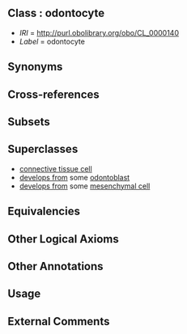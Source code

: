 
## Class : odontocyte

 * *IRI* = http://purl.obolibrary.org/obo/CL_0000140
 * *Label* = odontocyte

## Synonyms


## Cross-references


## Subsets


## Superclasses

 * [connective tissue cell](../../CL/20/CL_0002320.md)
 * [develops from](../../RO/02/RO_0002202.md) some [odontoblast](../../CL/60/CL_0000060.md)
 * [develops from](../../RO/02/RO_0002202.md) some [mesenchymal cell](../../CL/34/CL_0000134.md)

## Equivalencies


## Other Logical Axioms


## Other Annotations


## Usage


## External Comments

